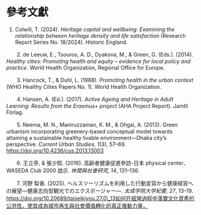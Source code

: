# 參考文獻
1. Colwill, T. (2024). *Heritage capital and wellbeing: Examining the relationship between heritage density and life satisfaction* (Research Report Series No. 18/2024). Historic England.

　　2. de Leeuw, E., Tsouros, A. D., Dyakova, M., & Green, G. (Eds.). (2014). *Healthy cities: Promoting health and equity – evidence for local policy and practice*. World Health Organization, Regional Office for Europe.

　　3. Hancock, T., & Duhl, L. (1988). *Promoting health in the urban context* (WHO Healthy Cities Papers No. 1). World Health Organization.

　　4. Hansen, A. (Ed.). (2017). *Active Ageing and Heritage in Adult Learning: Results from the Erasmus+ project* (AHA Project Report). Jamtli Förlag.

　　5. Neema, M. N., Maniruzzaman, K. M., & Ohgai, A. (2013). Green urbanism incorporating greenery-based conceptual model towards attaining a sustainable healthy livable environment—Dhaka city’s perspective. *Current Urban Studies, 1*(3), 57–69. https://doi.org/10.4236/cus.2013.13003

　　6. 王立亭, & 張少熙. (2016). 高齡者健康促進參訪-日本 physical center、WASEDA Club 2000 啟示. *休閒與社會研究, 14*, 131–136.

　　7. 河野 梨香. (2025). ヘルスツーリズムを利用した行動変容から健康経営への展望―健康志向型観光でのエクスポージャー―. *太成学院大学紀要, 27*, 13–19. https://doi.org/10.20689/taiseikiyou.27.0\_13如何在經營過程中落實文化資產的公共性，使其成為城市再生與社會價值轉化的真正推動力量，